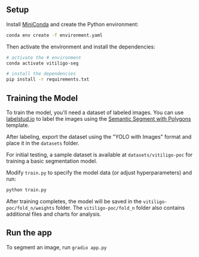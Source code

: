 
## Setup

Install [MiniConda](https://www.anaconda.com/docs/getting-started/miniconda/install#macos-terminal-installer) and
create the Python environment:

```bash
conda env create -f environment.yaml
```

Then activate the environment and install the dependencies:

```bash
# activate the # environment
conda activate vitiligo-seg

# install the dependencies
pip install -r requirements.txt
```

## Training the Model

To train the model, you'll need a dataset of labeled images. You can use [labelstud.io](https://labelstud.io/) to label the images using the [Semantic Segment with Polygons](https://labelstud.io/templates/image_polygons) template.

After labeling, export the dataset using the "YOLO with Images" format and place it in the `datasets` folder.

For initial testing, a sample dataset is available at `datasets/vitiligo-poc` for training a basic segmentation model.

Modify `train.py` to specify the model data (or adjust hyperparameters) and run:


```bash
python train.py
```

After training completes, the model will be saved in the `vitiligo-poc/fold_n/weights` folder. The `vitiligo-poc/fold_n` folder also contains additional files and charts for analysis.

## Run the app

To segment an image, run `gradio app.py`


